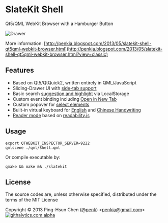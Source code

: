 # SlateKit Shell
Qt5/QML WebKit Browser with a Hamburger Button

![Drawer](https://raw.github.com/penk/SlateKit/master/Shell/screenshot.png)

More information: [http://penkia.blogspot.com/2013/05/slatekit-shell-qt5qml-webkit-browser.html](http://penkia.blogspot.com/2013/05/slatekit-shell-qt5qml-webkit-browser.html?view=classic)
## Features 

- Based on Qt5/QtQuick2, written entirely in QML/JavaScript
- Sliding-Drawer UI with [side-tab support](https://raw.github.com/penk/SlateKit/master/Shell/screenshots/drawer.gif)
- Basic search [suggestion and highlight](https://raw.github.com/penk/SlateKit/master/Shell/screenshots/suggestion.png) via LocalStorage 
- Custom event binding including [Open in New Tab](https://raw.github.com/penk/SlateKit/master/Shell/screenshots/new_tab.gif)
- Custom popover for [select elements](https://raw.github.com/penk/SlateKit/master/Shell/screenshots/popover.png)
- Built-in virtual keyboard for [English](https://raw.github.com/penk/SlateKit/master/Shell/screenshots/keyboard.png) and [Chinese Handwriting](https://raw.github.com/penk/SlateKit/master/Shell/screenshots/handwriting.png) 
- [Reader mode](https://raw.github.com/penk/SlateKit/master/Shell/screenshots/reader.png) based on [readability.js](http://code.google.com/p/arc90labs-readability/source/browse/trunk/js/readability.js)

## Usage

    export QTWEBKIT_INSPECTOR_SERVER=9222
    qmlscene ./qml/Shell.qml

Or compile executable by:

    qmake && make && ./slatekit

## License 
The source codes are, unless otherwise specified, distributed under the terms of the MIT License

Copyright © 2013 Ping-Hsun Chen ([@penk](http://twitter.com/penk)) <[penkia@gmail.com](mailto:penkia@gmail.com)>
[![githalytics.com alpha](https://cruel-carlota.pagodabox.com/fbf22fe6e291e9f9a1c76036c8766f5e "githalytics.com")](http://githalytics.com/penk/SlateKit)

